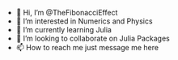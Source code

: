 - 👋 Hi, I’m @TheFibonacciEffect
- 👀 I’m interested in Numerics and Physics
- 🌱 I’m currently learning Julia
- 💞️ I’m looking to collaborate on Julia Packages
- 📫 How to reach me just message me here

<!---
TheFibonacciEffect/TheFibonacciEffect is a ✨ special ✨ repository because its `README.md` (this file) appears on your GitHub profile.
You can click the Preview link to take a look at your changes.
--->
